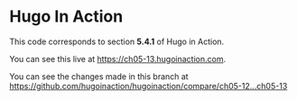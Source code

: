 Hugo In Action
===============

This code corresponds to section **5.4.1** of Hugo in Action.

You can see this live at https://ch05-13.hugoinaction.com.

You can see the changes made in this branch at https://github.com/hugoinaction/hugoinaction/compare/ch05-12...ch05-13

